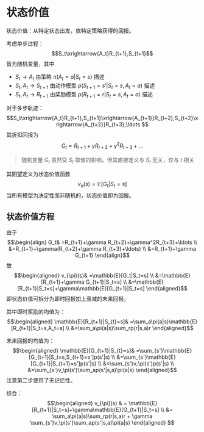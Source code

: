 # 状态价值

状态价值：从特定状态出发，依特定策略获得的回报。

考虑单步过程：
$$S_t\xrightarrow{A_t}R_{t+1},S_{t+1}$$ 皆为随机变量，其中
+ $S_t \to A_t$ 由策略 $\pi(A_t=a|S_t=s)$ 描述
+ $S_t,A_t \to S_{t+1}$ 由动作模型 $p(S_{t+1}=s'|S_t=s,A_t=a)$ 描述
+ $S_t,A_t \to R_{t+1}$ 由奖励模型 $p(R_{t+1}=r|S_t=s,A_t=a)$ 描述

对于多步轨迹：
$$S_t\xrightarrow{A_t}R_{t+1},S_{t+1}\xrightarrow{A_{t+1}}R_{t+2},S_{t+2}\xrightarrow{A_{t+2}}R_{t+3},\ldots $$
其折扣回报为
$$G_t=R_{t+1}+\gamma R_{t+2}+\gamma^2R_{t+3}+\ldots $$ 
>随机变量 $G_t$ 虽然受 $S_t$ 取值的影响，但其直接定义与 $S_t$ 无关，仅与 $t$ 相关

其期望定义为状态价值函数
$$ v_\pi(s)=\mathbb{E}[G_t|S_t=s]$$
当所有模型为决定性而非随机的，状态价值即为回报。


## 状态价值方程

由于
$$\begin{align}
G_t& =R_{t+1}+\gamma R_{t+2}+\gamma^2R_{t+3}+\ldots \\
&=R_{t+1}+\gamma(R_{t+2}+\gamma R_{t+3}+\ldots) \\
&=R_{t+1}+\gamma G_{t+1}
\end{align}$$
故
$$\begin{aligned}
v_{\pi}(s)& =\mathbb{E}[G_t|S_t=s] \\
&=\mathbb{E}[R_{t+1}+\gamma G_{t+1}|S_t=s] \\
&=\mathbb{E}[R_{t+1}|S_t=s]+\gamma\mathbb{E}[G_{t+1}|S_t=s]
\end{aligned}$$
即状态价值可拆分为即时回报加上衰减的未来回报。



其中即时奖励的均值为：
$$\begin{aligned}
\mathbb{E}[R_{t+1}|S_{t}=s]& =\sum_a\pi(a|s)\mathbb{E}[R_{t+1}|S_t=s,A_t=a] \\
&=\sum_a\pi(a|s)\sum_rp(r|s,a)r
\end{aligned}$$

未来回报的均值为：
$$\begin{aligned}
\mathbb{E}[G_{t+1}|S_{t}=s]& =\sum_{s'}\mathbb{E}[G_{t+1}|S_t=s,S_{t+1}=s']p(s'|s) \\
&=\sum_{s'}\mathbb{E}[G_{t+1}|S_{t+1}=s']p(s'|s) \\
&=\sum_{s'}v_\pi(s')p(s'|s) \\
&=\sum_{s'}v_\pi(s')\sum_ap(s'|s,a)\pi(a|s)
\end{aligned}$$
注意第二步使用了无记忆性。

综合：
$$\begin{aligned}
v_{\pi}(s) & = \mathbb{E}[R_{t+1}|S_t=s]+\gamma\mathbb{E}[G_{t+1}|S_t=s] \\
&= \sum_a\pi(a|s)\sum_rp(r|s,a)r + \gamma \sum_{s'}v_\pi(s')\sum_ap(s'|s,a)\pi(a|s)
\end{aligned}  $$


